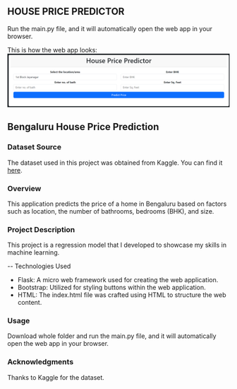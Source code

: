 ## HOUSE PRICE PREDICTOR

Run the main.py file, and it will automatically open the web app in your browser.

This is how the web app looks: 
![img.png](img.png)


## Bengaluru House Price Prediction

### Dataset Source
The dataset used in this project was obtained from Kaggle. You can find it [here](https://www.kaggle.com/datasets/amitabhajoy/bengaluru-house-price-data).

### Overview
This application predicts the price of a home in Bengaluru based on factors such as location, the number of bathrooms, bedrooms (BHK), and size.

### Project Description
This project is a regression model that I developed to showcase my skills in machine learning.

-- Technologies Used
- Flask: A micro web framework used for creating the web application.
- Bootstrap: Utilized for styling buttons within the web application.
- HTML: The index.html file was crafted using HTML to structure the web content.

### Usage
Download whole folder and run the main.py file, and it will automatically open the web app in your browser.

### Acknowledgments
Thanks to Kaggle for the dataset.
